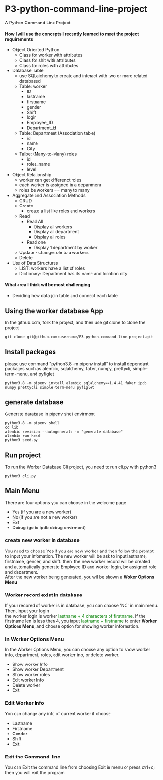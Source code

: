 # P3-python-command-line-project
A Python Command Line Project

#### How I will use the concepts I recently learned to meet the project requirements

- Object Oriented Python
    - Class for worker with attributes
    - Class for shit with attributes
    - Class for roles with attributes
- Database Table
    - use SQLaichemy to create and interact with two or more related databased
    - Table: worker
        - ID
        - lastname
        - firstname
        - gender
        - Shift
        - login
        - Employee_ID
        - Department_id
    - Table: Department (Association table)
        - id
        - name
        - City
    - Talbe: (Many-to-Many) roles
        - id
        - roles_name
        - level
- Object Relationship
    - worker can get differenct roles
    - each worker is assigned in a department
    - roles be workers == many to many
- Aggregate and Association Methods
    - CRUD
    - Create 
        - create a list like roles and workers
    - Read
        - Read All
            - Display all workers
            - Display all department
            - Display all roles
        - Read one
            - Display 1 department by worker
    - Update
            - change role to a workers
    - Delete
- Use of Data Structures
    - LIST: workers have a list of roles
    - Dictionary: Department has its name and location city

#### What area I think wil be most challenging
- Deciding how data join table and connect each table


## Using the worker database App
In the github.com, fork the project, and then use git clone to clone the project

```shell
git clone git@github.com:username/P3-python-command-line-project.git
```
## Install packages
please use command "python3.8 -m pipenv install" to install dependant packages such as alembic, sqlalchemy, faker, numpy, prettycli, simple-term-menu, and pyfiglet

```shell
python3.8 -m pipenv install alembic sqlalchemy==1.4.41 faker ipdb numpy prettycli simple-term-menu pyfiglet
```
## generate database
Generate database in pipenv shell envirmont
```shell
python3.8 -m pipenv shell
cd lib
alembic revision --autogenerate -m "generate database"
alembic run head
python3 seed.py
```
## Run project
To run the Worker Database Cli project, you need to run cli.py with python3
```shell
python3 cli.py
```
## Main Menu
There are four options you can choose in the welcome page
- Yes (if you are a new worker)
- No (if you are not a new worker)
- Exit 
- Debug (go to ipdb debug envirmont)
### create new worker in database
You need to choose Yes if you are new worker and then follow the prompt to input your infomation.
The new worker will be ask to input lastname, firstname, gender, and shift. then, the new worker record will be created and automatically generate Employee ID and worker login, be assigned role and department.\
After the new worker being generated, you wil be shown a <b>Woker Options Menu</b>

### Worker record exist in database
If your recored of worker is in database, you can choose 'NO' in main menu. Then, input your login \
the worker login is worker <font color="green">lastname + 4 characters of firstname</font>. If the firstname len is less then 4, you input <font color="green"> lastname + firstname</font> to enter <b>Worker Options Menu</b>, and choose option for showing worker information.
### In Worker Options Menu
In the Worker Options Menu, you can choose any option to show worker info, department, roles, edit worker ino, or delete worker.
- Show worker Info
- Show worker Department
- Show worker roles
- Edit worker Info
- Delete worker
- Exit

### Edit Worker Info
Yon can change any info of current worker if choose
- Lastname 
- Firstname 
- Gender 
- Shift 
- Exit

### Exit the Command-line
You can Exit the command line from choosing Exit in menu or press ctrl+c; then you will exit the program